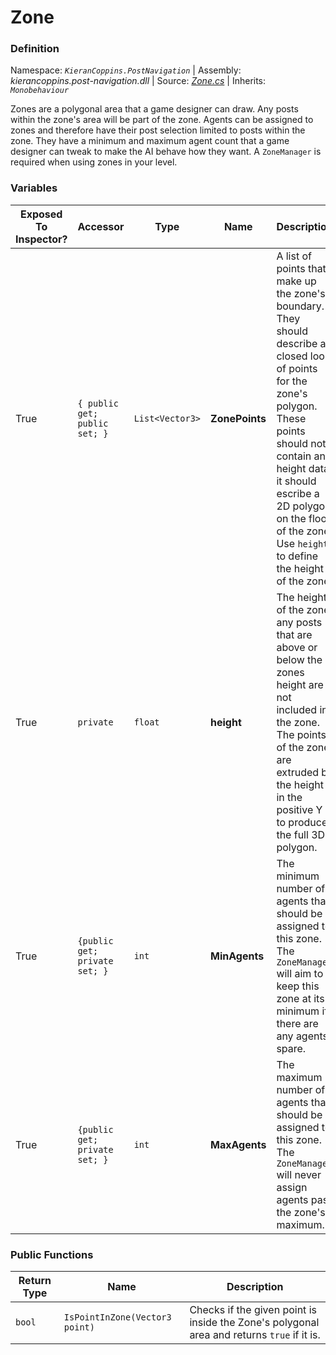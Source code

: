 # Zone

### Definition
Namespace: *`KieranCoppins.PostNavigation`* | Assembly: *kierancoppins.post-navigation.dll* | Source: [*Zone.cs*]() | Inherits: *`Monobehaviour`*

Zones are a polygonal area that a game designer can draw. Any posts within the zone's area will be part of the zone. Agents can be assigned to zones and therefore have their post selection limited to posts within the zone. They have a minimum and maximum agent count that a game designer can tweak to make the AI behave how they want. A `ZoneManager` is required when using zones in your level.

### Variables
| Exposed To Inspector? | Accessor | Type | Name | Description |
|-----------------------|----------|------|------|-------------|
| True | ` { public get; public set; } `  | `List<Vector3>` | **ZonePoints** | A list of points that make up the zone's boundary. They should describe a closed loop of points for the zone's polygon. These points should not contain any height data, it should escribe a 2D polygon on the floor of the zone. Use `height` to define the height of the zone. |
| True | `private` | `float` | **height** | The height of the zone, any posts that are above or below the zones height are not included in the zone. The points of the zone are extruded by the height in the positive Y to produce the full 3D polygon. |
| True | ` {public get; private set; } ` | `int` | **MinAgents** | The minimum number of agents that should be assigned to this zone. The `ZoneManager` will aim to keep this zone at its minimum if there are any agents spare. |
| True | ` {public get; private set; } ` | `int` | **MaxAgents** | The maximum number of agents that should be assigned to this zone. The `ZoneManager` will never assign agents past the zone's maximum. |

### Public Functions
| Return Type | Name | Description |
|-------------|------|-------------|
| `bool` | `IsPointInZone(Vector3 point)` | Checks if the given point is inside the Zone's polygonal area and returns `true` if it is. |
